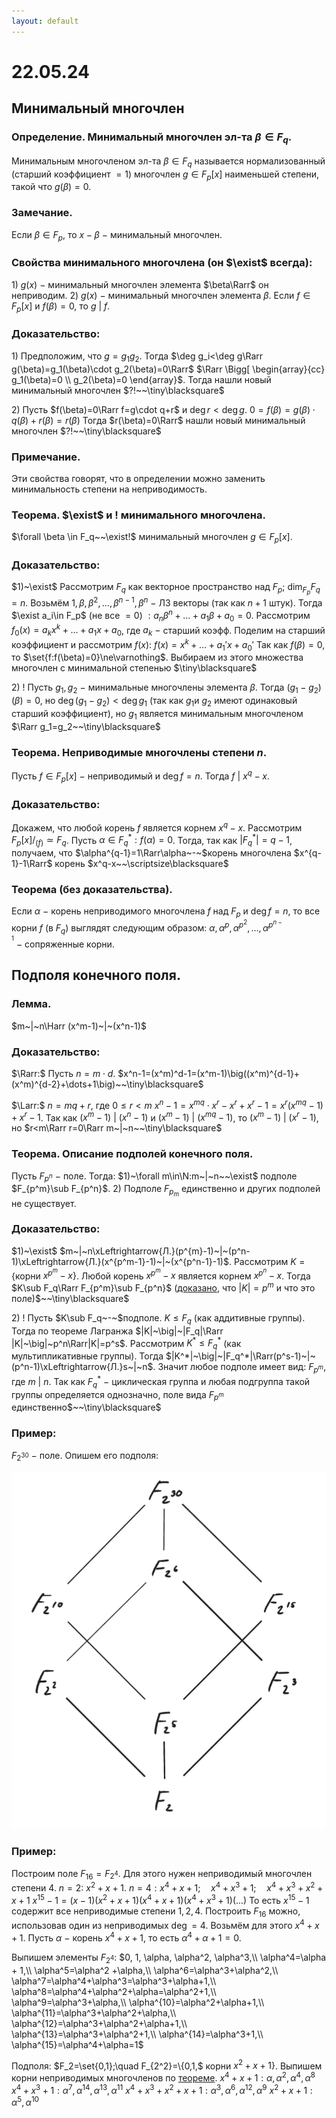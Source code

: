 ```yaml
---
layout: default
---
```

# 22.05.24

## Минимальный многочлен

### Определение. Минимальный многочлен эл-та $\beta\in F_q$.
Минимальным многочленом эл-та $\beta\in F_q$ называется нормализованный (старший коэффициент $=1$) многочлен $g\in F_p[x]$ наименьшей степени, такой что $g(\beta)=0$.

### Замечание.
Если $\beta\in F_p$, то $x-\beta$ $-$ минимальный многочлен.

### Свойства минимального многочлена (он $\exist$ всегда):
$1)$ $g(x)~-~$минимальный многочлен элемента $\beta\Rarr$ он неприводим.
$2)$ $g(x)~-~$минимальный многочлен элемента $\beta$.
Если $f\in F_p[x]$ и $f(\beta)=0$, то $g~|~f$.

### Доказательство:
$1)$ Предположим, что $g=g_1g_2$.
Тогда $\deg g_i<\deg g\Rarr g(\beta)=g_1(\beta)\cdot g_2(\beta)=0\Rarr$
$\Rarr \Bigg[
\begin{array}{cc}
g_1(\beta)=0
\\
g_2(\beta)=0
\end{array}$.
Тогда нашли новый минимальный многочлен $?!~~\tiny\blacksquare$

$2)$ Пусть $f(\beta)=0\Rarr f=g\cdot q+r$ и $\deg r<\deg g$.
$0=f(\beta)=g(\beta)\cdot q(\beta)+r(\beta)=r(\beta)$
Тогда $r(\beta)=0\Rarr$ нашли новый минимальный многочлен $?!~~\tiny\blacksquare$

### Примечание.
Эти свойства говорят, что в определении можно заменить минимальность степени на неприводимость.

### Теорема. $\exist$ и $!$ минимального многочлена.
$\forall \beta \in F_q~~\exist!$ минимальный многочлен $g\in F_p[x]$.

### Доказательство:
$1)~\exist$
Рассмотрим $F_q$ как векторное пространство над $F_p$; $\dim_{F_p}F_q=n$.
Возьмём $1,\beta,\beta^2,\dots,\beta^{n-1},\beta^n~-~$ЛЗ векторы (так как $n+1$ штук).
Тогда $\exist a_i\in F_p$ (не все $=0$) $:a_n\beta^n+\dots+a_1\beta+a_0=0$.
Рассмотрим $f_0(x)=a_kx^k+\dots+a_1x+a_0$, где $a_k~-~$старший коэфф.
Поделим на старший коэффициент и рассмотрим $f(x)$:
$f(x)=x^k+\dots+a_1'x+a_0'$
Так как $f(\beta)=0$, то $\set{f:f(\beta)=0}\ne\varnothing$.
Выбираем из этого множества многочлен с минимальной степенью  $\tiny\blacksquare$

$2)~!$
Пусть $g_1,g_2~-~$минимальные многочлены элемента $\beta$.
Тогда $(g_1-g_2)(\beta)=0$, но $\deg(g_1-g_2)<\deg g_1$ (так как $g_1$и $g_2$ имеют одинаковый старший коэффициент), но $g_1$ является минимальным многочленом $\Rarr g_1=g_2~~\tiny\blacksquare$

### Теорема. Неприводимые многочлены степени $n$.
Пусть $f\in F_p[x]~-~$неприводимый и $\deg f=n$.
Тогда $f~|~x^q-x$.

### Доказательство:
Докажем, что любой корень $f$ является корнем $x^q-x$.
Рассмотрим $F_p[x]/_{(f)}\simeq F_q$.
Пусть $\alpha\in F_q^*:f(\alpha)=0$. Тогда, так как $|F_q^*|=q-1$, получаем, что
$\alpha^{q-1}=1\Rarr\alpha~-~$корень многочлена $x^{q-1}-1\Rarr$ корень $x^q-x~~\scriptsize\blacksquare$

### Теорема (без доказательства).
Если $\alpha~-~$корень неприводимого многочлена $f$ над $F_p$ и $\deg f=n$,
то все корни $f$ (в $F_q$) выглядят следующим образом:
$\alpha,\alpha^p,\alpha^{p^2},\dots,\alpha^{p^{n-1}}~-~$сопряженные корни.

## Подполя конечного поля.

### Лемма.
$m~|~n\Harr (x^m-1)~|~(x^n-1)$

### Доказательство:
$\Rarr:$
Пусть $n=m\cdot d$.
$x^n-1=(x^m)^d-1=(x^m-1)\big((x^m)^{d-1}+(x^m)^{d-2}+\dots+1\big)~~\tiny\blacksquare$

$\Larr:$
$n=mq+r$, где $0\le r < m$
$x^n-1=x^{mq}\cdot x^r-x^r+x^r-1=x^r(x^{mq}-1)+x^r-1$.
Так как $(x^m-1)~|~(x^n-1)$ и $(x^m-1)~|~(x^{mq}-1)$,
то $(x^m-1)~|~(x^r-1)$, но $r<m\Rarr r=0\Rarr m~|~n~~\tiny\blacksquare$

### Теорема. Описание подполей конечного поля.
Пусть $F_{p^n}~-~$поле. Тогда:
$1)~\forall m\in\N:m~|~n~~\exist$ подполе $F_{p^m}\sub F_{p^n}$.
$2)$ Подполе $F_{p_m}$ единственно и других подполей не существует.

### Доказательство:
$1)~\exist$
$m~|~n\xLeftrightarrow{Л.}(p^{m}-1)~|~(p^n-1)\xLeftrightarrow{Л.}(x^{p^m-1}-1)~|~(x^{p^n-1}-1)$.
Рассмотрим $K=\{$корни $x^{p^m}-x\}$.
Любой корень $x^{p^m}-x$ является корнем $x^{p^n}-x$.
Тогда $K\sub F_q\Rarr F_{p^m}\sub F_{p^n}$ ([доказано](08-05-24.md), что $|K|=p^m$ и что это поле)$~~\tiny\blacksquare$

$2)~!$
Пусть $K\sub F_q~-~$подполе. $K\le F_q$ (как аддитивные группы).
Тогда по теореме Лагранжа $|K|~\big|~|F_q|\Rarr |K|~\big|~p^n\Rarr|K|=p^s$.
Рассмотрим $K^*\le F_q^*$ (как мультипликативные группы).
Тогда $|K^*|~\big|~|F_q^*|\Rarr(p^s-1)~|~(p^n-1)\xLeftrightarrow{Л.}s~|~n$.
Значит любое подполе имеет вид: $F_{p^m}$, где $m~|~n$.
Так как $F_q^*~-~$циклическая группа и любая подгруппа такой группы определяется однозначно, поле вида $F_{p^m}$ единственно$~~\tiny\blacksquare$

### Пример:
$F_{2^{30}}~-~$поле. Опишем его подполя:

![Untitled](sem2/notes/algebra/notes/22-05-24/Untitled.png)

### Пример:
Построим поле $F_{16}=F_{2^4}$.
Для этого нужен неприводимый многочлен степени $4$.
$n=2:$ $x^2+x+1$.
$n=4:x^4+x+1;\quad x^4+x^3+1;\quad x^4+x^3+x^2+x+1$
$x^{15}-1=(x-1)(x^2+x+1)(x^4+x+1)(x^4+x^3+1)(...)$
То есть $x^{15}-1$ содержит все неприводимые степени $1,2,4$.
Построить $F_{16}$ можно, использовав один из неприводимых $\deg =4$.
Возьмём для этого $x^4+x+1$.
Пусть $\alpha~-~$корень $x^4+x+1$, то есть $\alpha^4+\alpha + 1=0$.

Выпишем элементы $F_{2^4}$:
$0, 1, \alpha, \alpha^2, \alpha^3,\\
\alpha^4=\alpha + 1,\\
\alpha^5=\alpha^2 +\alpha,\\
\alpha^6=\alpha^3+\alpha^2,\\
\alpha^7=\alpha^4+\alpha^3=\alpha^3+\alpha+1,\\
\alpha^8=\alpha^4+\alpha^2+\alpha=\alpha^2+1,\\
\alpha^9=\alpha^3+\alpha,\\
\alpha^{10}=\alpha^2+\alpha+1,\\
\alpha^{11}=\alpha^3+\alpha^2+\alpha,\\
\alpha^{12}=\alpha^3+\alpha^2+\alpha+1,\\
\alpha^{13}=\alpha^3+\alpha^2+1,\\
\alpha^{14}=\alpha^3+1,\\
\alpha^{15}=\alpha^4+\alpha=1$

Подполя: $F_2=\set{0,1};\quad F_{2^2}=\{0,1,$ корни $x^2+x+1\}$.
Выпишем корни неприводимых многочленов по [теореме](22-05-24.md).
$x^4+x+1:\alpha,\alpha^2,\alpha^4,\alpha^8$
$x^4+x^3+1:\alpha^7,\alpha^{14},\alpha^{13},\alpha^{11}$
$x^4+x^3+x^2+x+1:\alpha^3,\alpha^6,\alpha^{12},\alpha^9$
$x^2+x+1:\alpha^5,\alpha^{10}$